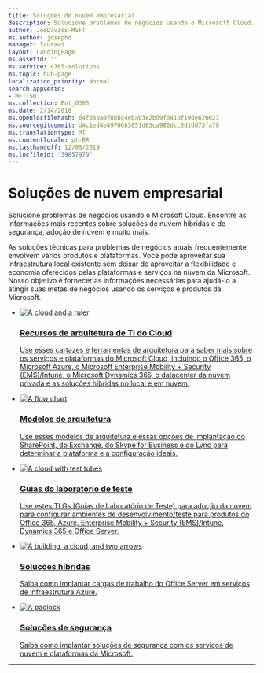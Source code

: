 ```yaml
---
title: Soluções de nuvem empresarial
description: Solucione problemas de negócios usando o Microsoft Cloud. Encontre as informações mais recentes sobre soluções de nuvem híbridas e de segurança, adoção de nuvem e muito mais.
author: JoeDavies-MSFT
ms.author: josephd
manager: laurawi
layout: LandingPage
ms.assetid: ''
ms.service: o365-solutions
ms.topic: hub-page
localization_priority: Normal
search.appverid:
- MET150
ms.collection: Ent_O365
ms.date: 2/14/2018
ms.openlocfilehash: 64f38ba0f0bbc4eba03e2b59f041bf19de620027
ms.sourcegitcommit: d4c1ed4e4970683851d63ca980dcc5d1dd73fa78
ms.translationtype: MT
ms.contentlocale: pt-BR
ms.lasthandoff: 12/05/2019
ms.locfileid: "39857979"
---
```

<h1>Soluções de nuvem empresarial</h1>
<p>Solucione problemas de negócios usando o Microsoft Cloud. Encontre as informações mais recentes sobre soluções de nuvem híbridas e de segurança, adoção de nuvem e muito mais.</p>
<p>As soluções técnicas para problemas de negócios atuais frequentemente envolvem vários produtos e plataformas. Você pode aproveitar sua infraestrutura local existente sem deixar de aproveitar a flexibilidade e economia oferecidos pelas plataformas e serviços na nuvem da Microsoft. Nosso objetivo é fornecer as informações necessárias para ajudá-lo a atingir suas metas de negócios usando os serviços e produtos da Microsoft.</p>
<ul class="cardsF panelContent">
    <li>
        <a href="/office365/enterprise/microsoft-cloud-it-architecture-resources">
        <div class="cardSize">
            <div class="cardPadding">
                <div class="card">
                    <div class="cardImageOuter">
                        <div class="cardImage">
                            <img src="https://docs.microsoft.com/office/media/icons/cloud-architecture2.svg" alt="A cloud and a ruler" />
                        </div>
                    </div>
                    <div class="cardText">
                        <h3>Recursos de arquitetura de TI do Cloud</h3>
                <p>Use esses cartazes e ferramentas de arquitetura para saber mais sobre os serviços e plataformas do Microsoft Cloud, incluindo o Office 365, o Microsoft Azure, o Microsoft Enterprise Mobility + Security (EMS)/Intune, o Microsoft Dynamics 365, o datacenter da nuvem privada e as soluções híbridas no local e em nuvem.</p>
                    </div>
                </div>
            </div>
        </div>
        </a>
    </li> 
    <li>
        <a href="/office365/enterprise/architectural-models-for-sharepoint-exchange-skype-for-business-and-lync">
        <div class="cardSize">
            <div class="cardPadding">
                <div class="card">
                    <div class="cardImageOuter">
                        <div class="cardImage">
                            <img src="https://docs.microsoft.com/office/media/icons/process-flow.svg" alt="A flow chart" />
                        </div>
                    </div>
                    <div class="cardText">
                        <h3>Modelos de arquitetura</h3>
                <p>Use esses modelos de arquitetura e essas opções de implantação do SharePoint, do Exchange, do Skype for Business e do Lync para determinar a plataforma e a configuração ideais.</p>
                    </div>
                </div>
            </div>
        </div>
        </a>
    </li>
    <li>
        <a href="/office365/enterprise/cloud-adoption-test-lab-guides-tlgs">
        <div class="cardSize">
            <div class="cardPadding">
                <div class="card">
                    <div class="cardImageOuter">
                        <div class="cardImage">
                            <img src="https://docs.microsoft.com/office/media/icons/cloud-devtest.svg" alt="A cloud with test tubes" />
                        </div>
                    </div>
                    <div class="cardText">
                        <h3>Guias do laboratório de teste</h3>
                <p>Use estes TLGs (Guias de Laboratório de Teste) para adoção da nuvem para configurar ambientes de desenvolvimento/teste para produtos do Office 365, Azure, Enterprise Mobility + Security (EMS)/Intune, Dynamics 365 e Office Server.</p>
                    </div>
                </div>
            </div>
        </div>
        </a>
    </li>
    <li>
        <a href="/office365/enterprise/hybrid-solutions">
        <div class="cardSize">
            <div class="cardPadding">
                <div class="card">
                    <div class="cardImageOuter">
                        <div class="cardImage">
                            <img src="https://docs.microsoft.com/office/media/icons/hybrid.svg" alt="A building, a cloud, and two arrows" />
                        </div>
                    </div>
                    <div class="cardText">
                        <h3>Soluções híbridas</h3>
                <p>Saiba como implantar cargas de trabalho do Office Server em serviços de infraestrutura Azure.</p>
                    </div>
                </div>
            </div>
        </div>
        </a>
    </li>
    <li>
        <a href="/office365/enterprise/security-solutions">
        <div class="cardSize">
            <div class="cardPadding">
                <div class="card">
                    <div class="cardImageOuter">
                        <div class="cardImage">
                            <img src="https://docs.microsoft.com/office/media/icons/lock-protected.svg" alt="A padlock" />
                        </div>
                    </div>
                    <div class="cardText">
                        <h3>Soluções de segurança</h3>
                <p>Saiba como implantar soluções de segurança com os serviços de nuvem e plataformas da Microsoft.</p>
                    </div>
                </div>
            </div>
        </div>
        </a>
    </li>
</ul>

---



